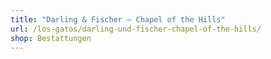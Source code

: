 ```yaml
---
title: "Darling & Fischer – Chapel of the Hills"
url: /los-gatos/darling-und-fischer-chapel-of-the-hills/
shop: Bestattungen
---
```

